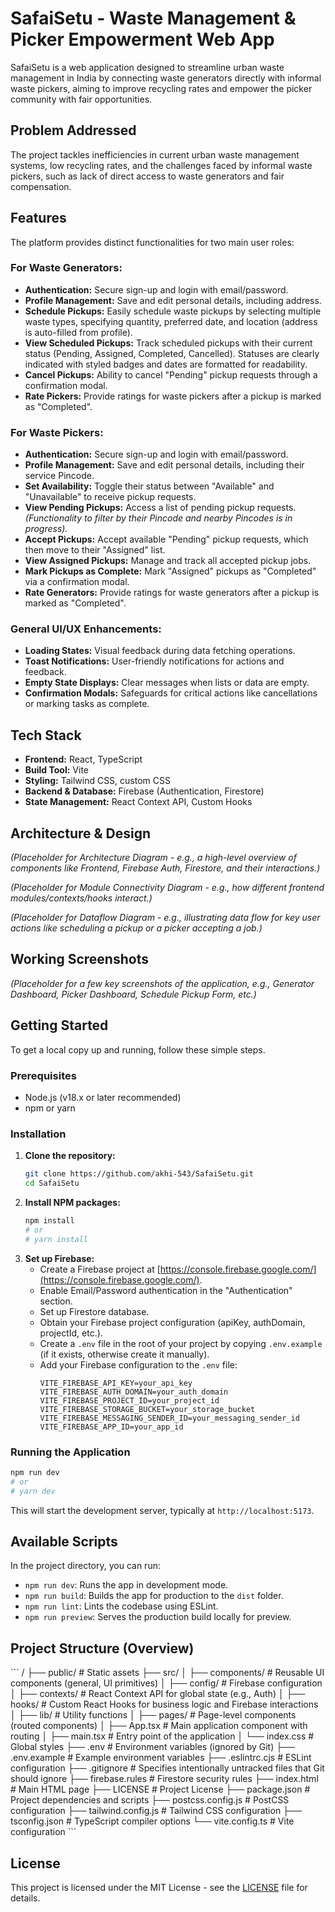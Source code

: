 # SafaiSetu - Waste Management & Picker Empowerment Web App

SafaiSetu is a web application designed to streamline urban waste management in India by connecting waste generators directly with informal waste pickers, aiming to improve recycling rates and empower the picker community with fair opportunities.

## Problem Addressed

The project tackles inefficiencies in current urban waste management systems, low recycling rates, and the challenges faced by informal waste pickers, such as lack of direct access to waste generators and fair compensation.

## Features

The platform provides distinct functionalities for two main user roles:

### For Waste Generators:
*   **Authentication:** Secure sign-up and login with email/password.
*   **Profile Management:** Save and edit personal details, including address.
*   **Schedule Pickups:** Easily schedule waste pickups by selecting multiple waste types, specifying quantity, preferred date, and location (address is auto-filled from profile).
*   **View Scheduled Pickups:** Track scheduled pickups with their current status (Pending, Assigned, Completed, Cancelled). Statuses are clearly indicated with styled badges and dates are formatted for readability.
*   **Cancel Pickups:** Ability to cancel "Pending" pickup requests through a confirmation modal.
*   **Rate Pickers:** Provide ratings for waste pickers after a pickup is marked as "Completed".

### For Waste Pickers:
*   **Authentication:** Secure sign-up and login with email/password.
*   **Profile Management:** Save and edit personal details, including their service Pincode.
*   **Set Availability:** Toggle their status between "Available" and "Unavailable" to receive pickup requests.
*   **View Pending Pickups:** Access a list of pending pickup requests. *(Functionality to filter by their Pincode and nearby Pincodes is in progress).*
*   **Accept Pickups:** Accept available "Pending" pickup requests, which then move to their "Assigned" list.
*   **View Assigned Pickups:** Manage and track all accepted pickup jobs.
*   **Mark Pickups as Complete:** Mark "Assigned" pickups as "Completed" via a confirmation modal.
*   **Rate Generators:** Provide ratings for waste generators after a pickup is marked as "Completed".

### General UI/UX Enhancements:
*   **Loading States:** Visual feedback during data fetching operations.
*   **Toast Notifications:** User-friendly notifications for actions and feedback.
*   **Empty State Displays:** Clear messages when lists or data are empty.
*   **Confirmation Modals:** Safeguards for critical actions like cancellations or marking tasks as complete.

## Tech Stack

*   **Frontend:** React, TypeScript
*   **Build Tool:** Vite
*   **Styling:** Tailwind CSS, custom CSS
*   **Backend & Database:** Firebase (Authentication, Firestore)
*   **State Management:** React Context API, Custom Hooks

## Architecture & Design

*(Placeholder for Architecture Diagram - e.g., a high-level overview of components like Frontend, Firebase Auth, Firestore, and their interactions.)*

*(Placeholder for Module Connectivity Diagram - e.g., how different frontend modules/contexts/hooks interact.)*

*(Placeholder for Dataflow Diagram - e.g., illustrating data flow for key user actions like scheduling a pickup or a picker accepting a job.)*

## Working Screenshots

*(Placeholder for a few key screenshots of the application, e.g., Generator Dashboard, Picker Dashboard, Schedule Pickup Form, etc.)*

## Getting Started

To get a local copy up and running, follow these simple steps.

### Prerequisites

*   Node.js (v18.x or later recommended)
*   npm or yarn

### Installation

1.  **Clone the repository:**
    ```sh
    git clone https://github.com/akhi-543/SafaiSetu.git
    cd SafaiSetu
    ```
2.  **Install NPM packages:**
    ```sh
    npm install
    # or
    # yarn install
    ```
3.  **Set up Firebase:**
    *   Create a Firebase project at [https://console.firebase.google.com/](https://console.firebase.google.com/).
    *   Enable Email/Password authentication in the "Authentication" section.
    *   Set up Firestore database.
    *   Obtain your Firebase project configuration (apiKey, authDomain, projectId, etc.).
    *   Create a `.env` file in the root of your project by copying `.env.example` (if it exists, otherwise create it manually).
    *   Add your Firebase configuration to the `.env` file:
        ```env
        VITE_FIREBASE_API_KEY=your_api_key
        VITE_FIREBASE_AUTH_DOMAIN=your_auth_domain
        VITE_FIREBASE_PROJECT_ID=your_project_id
        VITE_FIREBASE_STORAGE_BUCKET=your_storage_bucket
        VITE_FIREBASE_MESSAGING_SENDER_ID=your_messaging_sender_id
        VITE_FIREBASE_APP_ID=your_app_id
        ```

### Running the Application

```sh
npm run dev
# or
# yarn dev
```
This will start the development server, typically at `http://localhost:5173`.

## Available Scripts

In the project directory, you can run:

*   `npm run dev`: Runs the app in development mode.
*   `npm run build`: Builds the app for production to the `dist` folder.
*   `npm run lint`: Lints the codebase using ESLint.
*   `npm run preview`: Serves the production build locally for preview.

## Project Structure (Overview)

\`\`\`
/
├── public/             # Static assets
├── src/
│   ├── components/     # Reusable UI components (general, UI primitives)
│   ├── config/         # Firebase configuration
│   ├── contexts/       # React Context API for global state (e.g., Auth)
│   ├── hooks/          # Custom React Hooks for business logic and Firebase interactions
│   ├── lib/            # Utility functions
│   ├── pages/          # Page-level components (routed components)
│   ├── App.tsx         # Main application component with routing
│   ├── main.tsx        # Entry point of the application
│   └── index.css       # Global styles
├── .env                # Environment variables (ignored by Git)
├── .env.example        # Example environment variables
├── .eslintrc.cjs       # ESLint configuration
├── .gitignore          # Specifies intentionally untracked files that Git should ignore
├── firebase.rules      # Firestore security rules
├── index.html          # Main HTML page
├── LICENSE             # Project License
├── package.json        # Project dependencies and scripts
├── postcss.config.js   # PostCSS configuration
├── tailwind.config.js  # Tailwind CSS configuration
├── tsconfig.json       # TypeScript compiler options
└── vite.config.ts      # Vite configuration
\`\`\`

## License

This project is licensed under the MIT License - see the [LICENSE](LICENSE) file for details.
